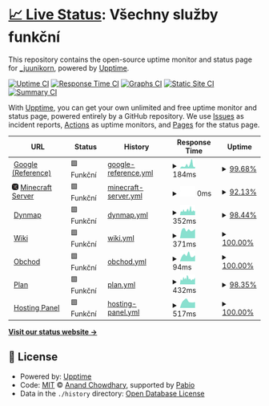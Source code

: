# [📈 Live Status](https://_juunikorn.github.io/status): <!--live status--> **Všechny služby funkční**

This repository contains the open-source uptime monitor and status page for [\_juunikorn](https://_juunikorn.github.io/status), powered by [Upptime](https://github.com/upptime/upptime).

[![Uptime CI](https://github.com/_juunikorn/status/workflows/Uptime%20CI/badge.svg)](https://github.com/_juunikorn/status/actions?query=workflow%3A%22Uptime+CI%22)
[![Response Time CI](https://github.com/_juunikorn/status/workflows/Response%20Time%20CI/badge.svg)](https://github.com/_juunikorn/status/actions?query=workflow%3A%22Response+Time+CI%22)
[![Graphs CI](https://github.com/_juunikorn/status/workflows/Graphs%20CI/badge.svg)](https://github.com/_juunikorn/status/actions?query=workflow%3A%22Graphs+CI%22)
[![Static Site CI](https://github.com/_juunikorn/status/workflows/Static%20Site%20CI/badge.svg)](https://github.com/_juunikorn/status/actions?query=workflow%3A%22Static+Site+CI%22)
[![Summary CI](https://github.com/_juunikorn/status/workflows/Summary%20CI/badge.svg)](https://github.com/_juunikorn/status/actions?query=workflow%3A%22Summary+CI%22)

With [Upptime](https://upptime.js.org), you can get your own unlimited and free uptime monitor and status page, powered entirely by a GitHub repository. We use [Issues](https://github.com/_juunikorn/status/issues) as incident reports, [Actions](https://github.com/_juunikorn/status/actions) as uptime monitors, and [Pages](https://_juunikorn.github.io/status) for the status page.

<!--start: status pages-->
<!-- This summary is generated by Upptime (https://github.com/upptime/upptime) -->
<!-- Do not edit this manually, your changes will be overwritten -->
<!-- prettier-ignore -->
| URL | Status | History | Response Time | Uptime |
| --- | ------ | ------- | ------------- | ------ |
| <img alt="" src="https://icons.duckduckgo.com/ip3/www.google.com.ico" height="13"> [Google (Reference)](https://www.google.com) | 🟩 Funkční | [google-reference.yml](https://github.com/oskarbukovsky/status/commits/HEAD/history/google-reference.yml) | <details><summary><img alt="Response time graph" src="./graphs/google-reference/response-time-week.png" height="20"> 184ms</summary><br><a href="https://oskarbukovsky.github.io/status/history/google-reference"><img alt="Response time 107" src="https://img.shields.io/endpoint?url=https%3A%2F%2Fraw.githubusercontent.com%2Foskarbukovsky%2Fstatus%2FHEAD%2Fapi%2Fgoogle-reference%2Fresponse-time.json"></a><br><a href="https://oskarbukovsky.github.io/status/history/google-reference"><img alt="24-hour response time 98" src="https://img.shields.io/endpoint?url=https%3A%2F%2Fraw.githubusercontent.com%2Foskarbukovsky%2Fstatus%2FHEAD%2Fapi%2Fgoogle-reference%2Fresponse-time-day.json"></a><br><a href="https://oskarbukovsky.github.io/status/history/google-reference"><img alt="7-day response time 184" src="https://img.shields.io/endpoint?url=https%3A%2F%2Fraw.githubusercontent.com%2Foskarbukovsky%2Fstatus%2FHEAD%2Fapi%2Fgoogle-reference%2Fresponse-time-week.json"></a><br><a href="https://oskarbukovsky.github.io/status/history/google-reference"><img alt="30-day response time 123" src="https://img.shields.io/endpoint?url=https%3A%2F%2Fraw.githubusercontent.com%2Foskarbukovsky%2Fstatus%2FHEAD%2Fapi%2Fgoogle-reference%2Fresponse-time-month.json"></a><br><a href="https://oskarbukovsky.github.io/status/history/google-reference"><img alt="1-year response time 107" src="https://img.shields.io/endpoint?url=https%3A%2F%2Fraw.githubusercontent.com%2Foskarbukovsky%2Fstatus%2FHEAD%2Fapi%2Fgoogle-reference%2Fresponse-time-year.json"></a></details> | <details><summary><a href="https://oskarbukovsky.github.io/status/history/google-reference">99.68%</a></summary><a href="https://oskarbukovsky.github.io/status/history/google-reference"><img alt="All-time uptime 99.98%" src="https://img.shields.io/endpoint?url=https%3A%2F%2Fraw.githubusercontent.com%2Foskarbukovsky%2Fstatus%2FHEAD%2Fapi%2Fgoogle-reference%2Fuptime.json"></a><br><a href="https://oskarbukovsky.github.io/status/history/google-reference"><img alt="24-hour uptime 100.00%" src="https://img.shields.io/endpoint?url=https%3A%2F%2Fraw.githubusercontent.com%2Foskarbukovsky%2Fstatus%2FHEAD%2Fapi%2Fgoogle-reference%2Fuptime-day.json"></a><br><a href="https://oskarbukovsky.github.io/status/history/google-reference"><img alt="7-day uptime 99.68%" src="https://img.shields.io/endpoint?url=https%3A%2F%2Fraw.githubusercontent.com%2Foskarbukovsky%2Fstatus%2FHEAD%2Fapi%2Fgoogle-reference%2Fuptime-week.json"></a><br><a href="https://oskarbukovsky.github.io/status/history/google-reference"><img alt="30-day uptime 99.93%" src="https://img.shields.io/endpoint?url=https%3A%2F%2Fraw.githubusercontent.com%2Foskarbukovsky%2Fstatus%2FHEAD%2Fapi%2Fgoogle-reference%2Fuptime-month.json"></a><br><a href="https://oskarbukovsky.github.io/status/history/google-reference"><img alt="1-year uptime 99.98%" src="https://img.shields.io/endpoint?url=https%3A%2F%2Fraw.githubusercontent.com%2Foskarbukovsky%2Fstatus%2FHEAD%2Fapi%2Fgoogle-reference%2Fuptime-year.json"></a></details>
| <img alt="" src="https://raw.githubusercontent.com/oskarbukovsky/status/refs/heads/master/assets/server-icon.png" height="13"> [Minecraft Server](doranda.vagonbrei.eu) | 🟩 Funkční | [minecraft-server.yml](https://github.com/oskarbukovsky/status/commits/HEAD/history/minecraft-server.yml) | <details><summary><img alt="Response time graph" src="./graphs/minecraft-server/response-time-week.png" height="20"> 0ms</summary><br><a href="https://oskarbukovsky.github.io/status/history/minecraft-server"><img alt="Response time 322" src="https://img.shields.io/endpoint?url=https%3A%2F%2Fraw.githubusercontent.com%2Foskarbukovsky%2Fstatus%2FHEAD%2Fapi%2Fminecraft-server%2Fresponse-time.json"></a><br><a href="https://oskarbukovsky.github.io/status/history/minecraft-server"><img alt="24-hour response time 0" src="https://img.shields.io/endpoint?url=https%3A%2F%2Fraw.githubusercontent.com%2Foskarbukovsky%2Fstatus%2FHEAD%2Fapi%2Fminecraft-server%2Fresponse-time-day.json"></a><br><a href="https://oskarbukovsky.github.io/status/history/minecraft-server"><img alt="7-day response time 0" src="https://img.shields.io/endpoint?url=https%3A%2F%2Fraw.githubusercontent.com%2Foskarbukovsky%2Fstatus%2FHEAD%2Fapi%2Fminecraft-server%2Fresponse-time-week.json"></a><br><a href="https://oskarbukovsky.github.io/status/history/minecraft-server"><img alt="30-day response time 0" src="https://img.shields.io/endpoint?url=https%3A%2F%2Fraw.githubusercontent.com%2Foskarbukovsky%2Fstatus%2FHEAD%2Fapi%2Fminecraft-server%2Fresponse-time-month.json"></a><br><a href="https://oskarbukovsky.github.io/status/history/minecraft-server"><img alt="1-year response time 322" src="https://img.shields.io/endpoint?url=https%3A%2F%2Fraw.githubusercontent.com%2Foskarbukovsky%2Fstatus%2FHEAD%2Fapi%2Fminecraft-server%2Fresponse-time-year.json"></a></details> | <details><summary><a href="https://oskarbukovsky.github.io/status/history/minecraft-server">92.13%</a></summary><a href="https://oskarbukovsky.github.io/status/history/minecraft-server"><img alt="All-time uptime 99.32%" src="https://img.shields.io/endpoint?url=https%3A%2F%2Fraw.githubusercontent.com%2Foskarbukovsky%2Fstatus%2FHEAD%2Fapi%2Fminecraft-server%2Fuptime.json"></a><br><a href="https://oskarbukovsky.github.io/status/history/minecraft-server"><img alt="24-hour uptime 83.36%" src="https://img.shields.io/endpoint?url=https%3A%2F%2Fraw.githubusercontent.com%2Foskarbukovsky%2Fstatus%2FHEAD%2Fapi%2Fminecraft-server%2Fuptime-day.json"></a><br><a href="https://oskarbukovsky.github.io/status/history/minecraft-server"><img alt="7-day uptime 92.13%" src="https://img.shields.io/endpoint?url=https%3A%2F%2Fraw.githubusercontent.com%2Foskarbukovsky%2Fstatus%2FHEAD%2Fapi%2Fminecraft-server%2Fuptime-week.json"></a><br><a href="https://oskarbukovsky.github.io/status/history/minecraft-server"><img alt="30-day uptime 96.06%" src="https://img.shields.io/endpoint?url=https%3A%2F%2Fraw.githubusercontent.com%2Foskarbukovsky%2Fstatus%2FHEAD%2Fapi%2Fminecraft-server%2Fuptime-month.json"></a><br><a href="https://oskarbukovsky.github.io/status/history/minecraft-server"><img alt="1-year uptime 99.32%" src="https://img.shields.io/endpoint?url=https%3A%2F%2Fraw.githubusercontent.com%2Foskarbukovsky%2Fstatus%2FHEAD%2Fapi%2Fminecraft-server%2Fuptime-year.json"></a></details>
| <img alt="" src="https://dynmap-tech-craft.666777123.xyz/images/icons/favicon.ico" height="13"> [Dynmap](https://dynmap-tech-craft.666777123.xyz/) | 🟩 Funkční | [dynmap.yml](https://github.com/oskarbukovsky/status/commits/HEAD/history/dynmap.yml) | <details><summary><img alt="Response time graph" src="./graphs/dynmap/response-time-week.png" height="20"> 352ms</summary><br><a href="https://oskarbukovsky.github.io/status/history/dynmap"><img alt="Response time 526" src="https://img.shields.io/endpoint?url=https%3A%2F%2Fraw.githubusercontent.com%2Foskarbukovsky%2Fstatus%2FHEAD%2Fapi%2Fdynmap%2Fresponse-time.json"></a><br><a href="https://oskarbukovsky.github.io/status/history/dynmap"><img alt="24-hour response time 388" src="https://img.shields.io/endpoint?url=https%3A%2F%2Fraw.githubusercontent.com%2Foskarbukovsky%2Fstatus%2FHEAD%2Fapi%2Fdynmap%2Fresponse-time-day.json"></a><br><a href="https://oskarbukovsky.github.io/status/history/dynmap"><img alt="7-day response time 352" src="https://img.shields.io/endpoint?url=https%3A%2F%2Fraw.githubusercontent.com%2Foskarbukovsky%2Fstatus%2FHEAD%2Fapi%2Fdynmap%2Fresponse-time-week.json"></a><br><a href="https://oskarbukovsky.github.io/status/history/dynmap"><img alt="30-day response time 333" src="https://img.shields.io/endpoint?url=https%3A%2F%2Fraw.githubusercontent.com%2Foskarbukovsky%2Fstatus%2FHEAD%2Fapi%2Fdynmap%2Fresponse-time-month.json"></a><br><a href="https://oskarbukovsky.github.io/status/history/dynmap"><img alt="1-year response time 526" src="https://img.shields.io/endpoint?url=https%3A%2F%2Fraw.githubusercontent.com%2Foskarbukovsky%2Fstatus%2FHEAD%2Fapi%2Fdynmap%2Fresponse-time-year.json"></a></details> | <details><summary><a href="https://oskarbukovsky.github.io/status/history/dynmap">98.44%</a></summary><a href="https://oskarbukovsky.github.io/status/history/dynmap"><img alt="All-time uptime 59.55%" src="https://img.shields.io/endpoint?url=https%3A%2F%2Fraw.githubusercontent.com%2Foskarbukovsky%2Fstatus%2FHEAD%2Fapi%2Fdynmap%2Fuptime.json"></a><br><a href="https://oskarbukovsky.github.io/status/history/dynmap"><img alt="24-hour uptime 92.63%" src="https://img.shields.io/endpoint?url=https%3A%2F%2Fraw.githubusercontent.com%2Foskarbukovsky%2Fstatus%2FHEAD%2Fapi%2Fdynmap%2Fuptime-day.json"></a><br><a href="https://oskarbukovsky.github.io/status/history/dynmap"><img alt="7-day uptime 98.44%" src="https://img.shields.io/endpoint?url=https%3A%2F%2Fraw.githubusercontent.com%2Foskarbukovsky%2Fstatus%2FHEAD%2Fapi%2Fdynmap%2Fuptime-week.json"></a><br><a href="https://oskarbukovsky.github.io/status/history/dynmap"><img alt="30-day uptime 94.70%" src="https://img.shields.io/endpoint?url=https%3A%2F%2Fraw.githubusercontent.com%2Foskarbukovsky%2Fstatus%2FHEAD%2Fapi%2Fdynmap%2Fuptime-month.json"></a><br><a href="https://oskarbukovsky.github.io/status/history/dynmap"><img alt="1-year uptime 59.55%" src="https://img.shields.io/endpoint?url=https%3A%2F%2Fraw.githubusercontent.com%2Foskarbukovsky%2Fstatus%2FHEAD%2Fapi%2Fdynmap%2Fuptime-year.json"></a></details>
| <img alt="" src="https://icons.duckduckgo.com/ip3/wiki.666777123.xyz.ico" height="13"> [Wiki](https://wiki.666777123.xyz/) | 🟩 Funkční | [wiki.yml](https://github.com/oskarbukovsky/status/commits/HEAD/history/wiki.yml) | <details><summary><img alt="Response time graph" src="./graphs/wiki/response-time-week.png" height="20"> 371ms</summary><br><a href="https://oskarbukovsky.github.io/status/history/wiki"><img alt="Response time 363" src="https://img.shields.io/endpoint?url=https%3A%2F%2Fraw.githubusercontent.com%2Foskarbukovsky%2Fstatus%2FHEAD%2Fapi%2Fwiki%2Fresponse-time.json"></a><br><a href="https://oskarbukovsky.github.io/status/history/wiki"><img alt="24-hour response time 408" src="https://img.shields.io/endpoint?url=https%3A%2F%2Fraw.githubusercontent.com%2Foskarbukovsky%2Fstatus%2FHEAD%2Fapi%2Fwiki%2Fresponse-time-day.json"></a><br><a href="https://oskarbukovsky.github.io/status/history/wiki"><img alt="7-day response time 371" src="https://img.shields.io/endpoint?url=https%3A%2F%2Fraw.githubusercontent.com%2Foskarbukovsky%2Fstatus%2FHEAD%2Fapi%2Fwiki%2Fresponse-time-week.json"></a><br><a href="https://oskarbukovsky.github.io/status/history/wiki"><img alt="30-day response time 377" src="https://img.shields.io/endpoint?url=https%3A%2F%2Fraw.githubusercontent.com%2Foskarbukovsky%2Fstatus%2FHEAD%2Fapi%2Fwiki%2Fresponse-time-month.json"></a><br><a href="https://oskarbukovsky.github.io/status/history/wiki"><img alt="1-year response time 363" src="https://img.shields.io/endpoint?url=https%3A%2F%2Fraw.githubusercontent.com%2Foskarbukovsky%2Fstatus%2FHEAD%2Fapi%2Fwiki%2Fresponse-time-year.json"></a></details> | <details><summary><a href="https://oskarbukovsky.github.io/status/history/wiki">100.00%</a></summary><a href="https://oskarbukovsky.github.io/status/history/wiki"><img alt="All-time uptime 67.66%" src="https://img.shields.io/endpoint?url=https%3A%2F%2Fraw.githubusercontent.com%2Foskarbukovsky%2Fstatus%2FHEAD%2Fapi%2Fwiki%2Fuptime.json"></a><br><a href="https://oskarbukovsky.github.io/status/history/wiki"><img alt="24-hour uptime 100.00%" src="https://img.shields.io/endpoint?url=https%3A%2F%2Fraw.githubusercontent.com%2Foskarbukovsky%2Fstatus%2FHEAD%2Fapi%2Fwiki%2Fuptime-day.json"></a><br><a href="https://oskarbukovsky.github.io/status/history/wiki"><img alt="7-day uptime 100.00%" src="https://img.shields.io/endpoint?url=https%3A%2F%2Fraw.githubusercontent.com%2Foskarbukovsky%2Fstatus%2FHEAD%2Fapi%2Fwiki%2Fuptime-week.json"></a><br><a href="https://oskarbukovsky.github.io/status/history/wiki"><img alt="30-day uptime 98.37%" src="https://img.shields.io/endpoint?url=https%3A%2F%2Fraw.githubusercontent.com%2Foskarbukovsky%2Fstatus%2FHEAD%2Fapi%2Fwiki%2Fuptime-month.json"></a><br><a href="https://oskarbukovsky.github.io/status/history/wiki"><img alt="1-year uptime 67.66%" src="https://img.shields.io/endpoint?url=https%3A%2F%2Fraw.githubusercontent.com%2Foskarbukovsky%2Fstatus%2FHEAD%2Fapi%2Fwiki%2Fuptime-year.json"></a></details>
| <img alt="" src="https://icons.duckduckgo.com/ip3/shop.666777123.xyz.ico" height="13"> [Obchod](https://shop.666777123.xyz/) | 🟩 Funkční | [obchod.yml](https://github.com/oskarbukovsky/status/commits/HEAD/history/obchod.yml) | <details><summary><img alt="Response time graph" src="./graphs/obchod/response-time-week.png" height="20"> 94ms</summary><br><a href="https://oskarbukovsky.github.io/status/history/obchod"><img alt="Response time 87" src="https://img.shields.io/endpoint?url=https%3A%2F%2Fraw.githubusercontent.com%2Foskarbukovsky%2Fstatus%2FHEAD%2Fapi%2Fobchod%2Fresponse-time.json"></a><br><a href="https://oskarbukovsky.github.io/status/history/obchod"><img alt="24-hour response time 93" src="https://img.shields.io/endpoint?url=https%3A%2F%2Fraw.githubusercontent.com%2Foskarbukovsky%2Fstatus%2FHEAD%2Fapi%2Fobchod%2Fresponse-time-day.json"></a><br><a href="https://oskarbukovsky.github.io/status/history/obchod"><img alt="7-day response time 94" src="https://img.shields.io/endpoint?url=https%3A%2F%2Fraw.githubusercontent.com%2Foskarbukovsky%2Fstatus%2FHEAD%2Fapi%2Fobchod%2Fresponse-time-week.json"></a><br><a href="https://oskarbukovsky.github.io/status/history/obchod"><img alt="30-day response time 137" src="https://img.shields.io/endpoint?url=https%3A%2F%2Fraw.githubusercontent.com%2Foskarbukovsky%2Fstatus%2FHEAD%2Fapi%2Fobchod%2Fresponse-time-month.json"></a><br><a href="https://oskarbukovsky.github.io/status/history/obchod"><img alt="1-year response time 87" src="https://img.shields.io/endpoint?url=https%3A%2F%2Fraw.githubusercontent.com%2Foskarbukovsky%2Fstatus%2FHEAD%2Fapi%2Fobchod%2Fresponse-time-year.json"></a></details> | <details><summary><a href="https://oskarbukovsky.github.io/status/history/obchod">100.00%</a></summary><a href="https://oskarbukovsky.github.io/status/history/obchod"><img alt="All-time uptime 100.00%" src="https://img.shields.io/endpoint?url=https%3A%2F%2Fraw.githubusercontent.com%2Foskarbukovsky%2Fstatus%2FHEAD%2Fapi%2Fobchod%2Fuptime.json"></a><br><a href="https://oskarbukovsky.github.io/status/history/obchod"><img alt="24-hour uptime 100.00%" src="https://img.shields.io/endpoint?url=https%3A%2F%2Fraw.githubusercontent.com%2Foskarbukovsky%2Fstatus%2FHEAD%2Fapi%2Fobchod%2Fuptime-day.json"></a><br><a href="https://oskarbukovsky.github.io/status/history/obchod"><img alt="7-day uptime 100.00%" src="https://img.shields.io/endpoint?url=https%3A%2F%2Fraw.githubusercontent.com%2Foskarbukovsky%2Fstatus%2FHEAD%2Fapi%2Fobchod%2Fuptime-week.json"></a><br><a href="https://oskarbukovsky.github.io/status/history/obchod"><img alt="30-day uptime 100.00%" src="https://img.shields.io/endpoint?url=https%3A%2F%2Fraw.githubusercontent.com%2Foskarbukovsky%2Fstatus%2FHEAD%2Fapi%2Fobchod%2Fuptime-month.json"></a><br><a href="https://oskarbukovsky.github.io/status/history/obchod"><img alt="1-year uptime 100.00%" src="https://img.shields.io/endpoint?url=https%3A%2F%2Fraw.githubusercontent.com%2Foskarbukovsky%2Fstatus%2FHEAD%2Fapi%2Fobchod%2Fuptime-year.json"></a></details>
| <img alt="" src="https://icons.duckduckgo.com/ip3/plan.666777123.xyz.ico" height="13"> [Plan](https://plan.666777123.xyz/) | 🟩 Funkční | [plan.yml](https://github.com/oskarbukovsky/status/commits/HEAD/history/plan.yml) | <details><summary><img alt="Response time graph" src="./graphs/plan/response-time-week.png" height="20"> 432ms</summary><br><a href="https://oskarbukovsky.github.io/status/history/plan"><img alt="Response time 642" src="https://img.shields.io/endpoint?url=https%3A%2F%2Fraw.githubusercontent.com%2Foskarbukovsky%2Fstatus%2FHEAD%2Fapi%2Fplan%2Fresponse-time.json"></a><br><a href="https://oskarbukovsky.github.io/status/history/plan"><img alt="24-hour response time 400" src="https://img.shields.io/endpoint?url=https%3A%2F%2Fraw.githubusercontent.com%2Foskarbukovsky%2Fstatus%2FHEAD%2Fapi%2Fplan%2Fresponse-time-day.json"></a><br><a href="https://oskarbukovsky.github.io/status/history/plan"><img alt="7-day response time 432" src="https://img.shields.io/endpoint?url=https%3A%2F%2Fraw.githubusercontent.com%2Foskarbukovsky%2Fstatus%2FHEAD%2Fapi%2Fplan%2Fresponse-time-week.json"></a><br><a href="https://oskarbukovsky.github.io/status/history/plan"><img alt="30-day response time 533" src="https://img.shields.io/endpoint?url=https%3A%2F%2Fraw.githubusercontent.com%2Foskarbukovsky%2Fstatus%2FHEAD%2Fapi%2Fplan%2Fresponse-time-month.json"></a><br><a href="https://oskarbukovsky.github.io/status/history/plan"><img alt="1-year response time 642" src="https://img.shields.io/endpoint?url=https%3A%2F%2Fraw.githubusercontent.com%2Foskarbukovsky%2Fstatus%2FHEAD%2Fapi%2Fplan%2Fresponse-time-year.json"></a></details> | <details><summary><a href="https://oskarbukovsky.github.io/status/history/plan">98.35%</a></summary><a href="https://oskarbukovsky.github.io/status/history/plan"><img alt="All-time uptime 59.53%" src="https://img.shields.io/endpoint?url=https%3A%2F%2Fraw.githubusercontent.com%2Foskarbukovsky%2Fstatus%2FHEAD%2Fapi%2Fplan%2Fuptime.json"></a><br><a href="https://oskarbukovsky.github.io/status/history/plan"><img alt="24-hour uptime 92.01%" src="https://img.shields.io/endpoint?url=https%3A%2F%2Fraw.githubusercontent.com%2Foskarbukovsky%2Fstatus%2FHEAD%2Fapi%2Fplan%2Fuptime-day.json"></a><br><a href="https://oskarbukovsky.github.io/status/history/plan"><img alt="7-day uptime 98.35%" src="https://img.shields.io/endpoint?url=https%3A%2F%2Fraw.githubusercontent.com%2Foskarbukovsky%2Fstatus%2FHEAD%2Fapi%2Fplan%2Fuptime-week.json"></a><br><a href="https://oskarbukovsky.github.io/status/history/plan"><img alt="30-day uptime 94.69%" src="https://img.shields.io/endpoint?url=https%3A%2F%2Fraw.githubusercontent.com%2Foskarbukovsky%2Fstatus%2FHEAD%2Fapi%2Fplan%2Fuptime-month.json"></a><br><a href="https://oskarbukovsky.github.io/status/history/plan"><img alt="1-year uptime 59.53%" src="https://img.shields.io/endpoint?url=https%3A%2F%2Fraw.githubusercontent.com%2Foskarbukovsky%2Fstatus%2FHEAD%2Fapi%2Fplan%2Fuptime-year.json"></a></details>
| <img alt="" src="https://icons.duckduckgo.com/ip3/panel.vagonbrei.eu.ico" height="13"> [Hosting Panel](https://panel.vagonbrei.eu/) | 🟩 Funkční | [hosting-panel.yml](https://github.com/oskarbukovsky/status/commits/HEAD/history/hosting-panel.yml) | <details><summary><img alt="Response time graph" src="./graphs/hosting-panel/response-time-week.png" height="20"> 517ms</summary><br><a href="https://oskarbukovsky.github.io/status/history/hosting-panel"><img alt="Response time 759" src="https://img.shields.io/endpoint?url=https%3A%2F%2Fraw.githubusercontent.com%2Foskarbukovsky%2Fstatus%2FHEAD%2Fapi%2Fhosting-panel%2Fresponse-time.json"></a><br><a href="https://oskarbukovsky.github.io/status/history/hosting-panel"><img alt="24-hour response time 454" src="https://img.shields.io/endpoint?url=https%3A%2F%2Fraw.githubusercontent.com%2Foskarbukovsky%2Fstatus%2FHEAD%2Fapi%2Fhosting-panel%2Fresponse-time-day.json"></a><br><a href="https://oskarbukovsky.github.io/status/history/hosting-panel"><img alt="7-day response time 517" src="https://img.shields.io/endpoint?url=https%3A%2F%2Fraw.githubusercontent.com%2Foskarbukovsky%2Fstatus%2FHEAD%2Fapi%2Fhosting-panel%2Fresponse-time-week.json"></a><br><a href="https://oskarbukovsky.github.io/status/history/hosting-panel"><img alt="30-day response time 490" src="https://img.shields.io/endpoint?url=https%3A%2F%2Fraw.githubusercontent.com%2Foskarbukovsky%2Fstatus%2FHEAD%2Fapi%2Fhosting-panel%2Fresponse-time-month.json"></a><br><a href="https://oskarbukovsky.github.io/status/history/hosting-panel"><img alt="1-year response time 759" src="https://img.shields.io/endpoint?url=https%3A%2F%2Fraw.githubusercontent.com%2Foskarbukovsky%2Fstatus%2FHEAD%2Fapi%2Fhosting-panel%2Fresponse-time-year.json"></a></details> | <details><summary><a href="https://oskarbukovsky.github.io/status/history/hosting-panel">100.00%</a></summary><a href="https://oskarbukovsky.github.io/status/history/hosting-panel"><img alt="All-time uptime 99.76%" src="https://img.shields.io/endpoint?url=https%3A%2F%2Fraw.githubusercontent.com%2Foskarbukovsky%2Fstatus%2FHEAD%2Fapi%2Fhosting-panel%2Fuptime.json"></a><br><a href="https://oskarbukovsky.github.io/status/history/hosting-panel"><img alt="24-hour uptime 100.00%" src="https://img.shields.io/endpoint?url=https%3A%2F%2Fraw.githubusercontent.com%2Foskarbukovsky%2Fstatus%2FHEAD%2Fapi%2Fhosting-panel%2Fuptime-day.json"></a><br><a href="https://oskarbukovsky.github.io/status/history/hosting-panel"><img alt="7-day uptime 100.00%" src="https://img.shields.io/endpoint?url=https%3A%2F%2Fraw.githubusercontent.com%2Foskarbukovsky%2Fstatus%2FHEAD%2Fapi%2Fhosting-panel%2Fuptime-week.json"></a><br><a href="https://oskarbukovsky.github.io/status/history/hosting-panel"><img alt="30-day uptime 99.98%" src="https://img.shields.io/endpoint?url=https%3A%2F%2Fraw.githubusercontent.com%2Foskarbukovsky%2Fstatus%2FHEAD%2Fapi%2Fhosting-panel%2Fuptime-month.json"></a><br><a href="https://oskarbukovsky.github.io/status/history/hosting-panel"><img alt="1-year uptime 99.76%" src="https://img.shields.io/endpoint?url=https%3A%2F%2Fraw.githubusercontent.com%2Foskarbukovsky%2Fstatus%2FHEAD%2Fapi%2Fhosting-panel%2Fuptime-year.json"></a></details>

<!--end: status pages-->

[**Visit our status website →**](https://_juunikorn.github.io/status)

## 📄 License

- Powered by: [Upptime](https://github.com/upptime/upptime)
- Code: [MIT](./LICENSE) © [Anand Chowdhary](https://anandchowdhary.com), supported by [Pabio](https://pabio.com)
- Data in the `./history` directory: [Open Database License](https://opendatacommons.org/licenses/odbl/1-0/)
